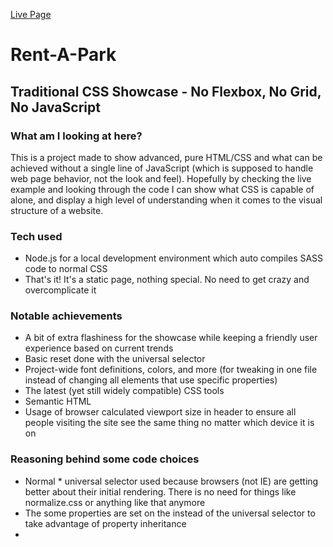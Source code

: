 [Live Page](https://ahvdesign.github.io/rent-a-park/index.html)

# Rent-A-Park

## Traditional CSS Showcase - No Flexbox, No Grid, No JavaScript

### What am I looking at here?

This is a project made to show advanced, pure HTML/CSS and what can be achieved without a single line of JavaScript (which is supposed to handle web page behavior, not the look and feel). Hopefully by checking the live example and looking through the code I can show what CSS is capable of alone, and display a high level of understanding when it comes to the visual structure of a website.

### Tech used

- Node.js for a local development environment which auto compiles SASS code to normal CSS
- That's it! It's a static page, nothing special. No need to get crazy and overcomplicate it

### Notable achievements

- A bit of extra flashiness for the showcase while keeping a friendly user experience based on current trends
- Basic reset done with the universal selector
- Project-wide font definitions, colors, and more (for tweaking in one file instead of changing all elements that use specific properties)
- The latest (yet still widely compatible) CSS tools
- Semantic HTML
- Usage of browser calculated viewport size in header to ensure all people visiting the site see the same thing no matter which device it is on

### Reasoning behind some code choices

- Normal \* universal selector used because browsers (not IE) are getting better about their initial rendering. There is no need for things like normalize.css or anything like that anymore
- The some properties are set on the <body> instead of the universal selector to take advantage of property inheritance
-
